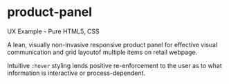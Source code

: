 # product-panel
UX Example - Pure HTML5, CSS

A lean, visually non-invasive responsive product panel for effective visual communication and grid layoutof multiple items on retail webpage.

Intuitive ``` :hover ``` styling lends positive re-enforcement to the user as to what information is interactive or process-dependent.
